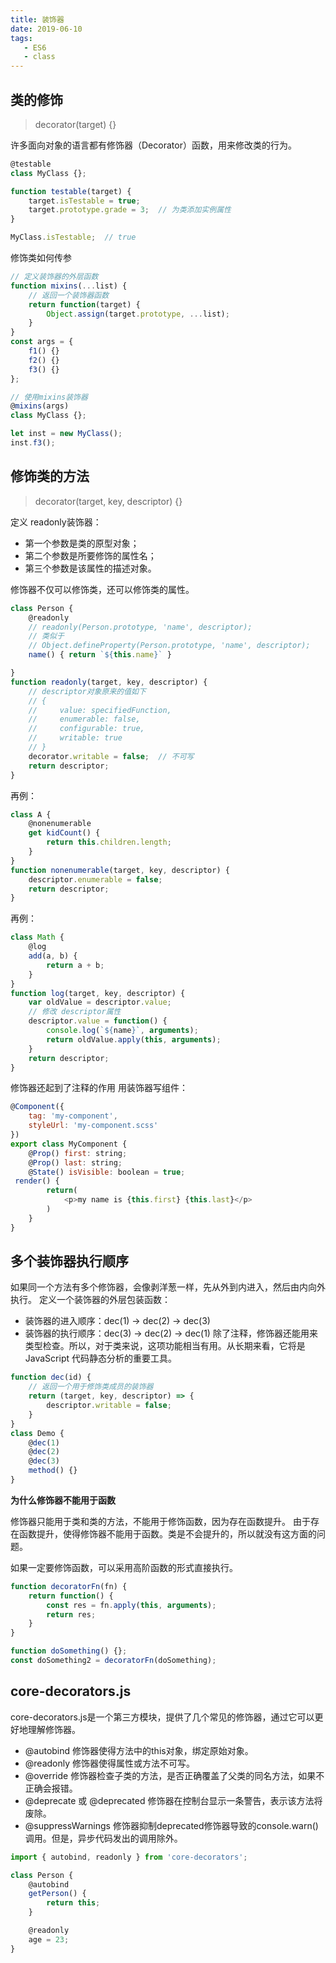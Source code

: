 ```yaml
---
title: 装饰器
date: 2019-06-10
tags:
   - ES6
   - class
---
```


## 类的修饰 

>decorator(target) {}

许多面向对象的语言都有修饰器（Decorator）函数，用来修改类的行为。
```js
@testable
class MyClass {};

function testable(target) {
    target.isTestable = true;
    target.prototype.grade = 3;  // 为类添加实例属性
}

MyClass.isTestable;  // true

```
修饰类如何传参
```js
// 定义装饰器的外层函数
function mixins(...list) {
    // 返回一个装饰器函数
    return function(target) {
        Object.assign(target.prototype, ...list);
    }
}
const args = {
    f1() {}
    f2() {}
    f3() {}
};

// 使用mixins装饰器
@mixins(args)
class MyClass {};

let inst = new MyClass();
inst.f3();

```
## 修饰类的方法
 
>decorator(target, key, descriptor) {}

定义 readonly装饰器：
- 第一个参数是类的原型对象；
- 第二个参数是所要修饰的属性名；
- 第三个参数是该属性的描述对象。

修饰器不仅可以修饰类，还可以修饰类的属性。
```js
class Person {
    @readonly
    // readonly(Person.prototype, 'name', descriptor);
    // 类似于
    // Object.defineProperty(Person.prototype, 'name', descriptor);
    name() { return `${this.name}` }

}
function readonly(target, key, descriptor) {
    // descriptor对象原来的值如下
    // {
    //     value: specifiedFunction,
    //     enumerable: false,
    //     configurable: true,
    //     writable: true
    // }
    decorator.writable = false;  // 不可写
    return descriptor;
}
```
再例：
```js
class A {
    @nonenumerable
    get kidCount() {
        return this.children.length;
    }
}
function nonenumerable(target, key, descriptor) {
    descriptor.enumerable = false;
    return descriptor;
}
```
再例：
```js
class Math {
    @log
    add(a, b) {
        return a + b;
    }
}
function log(target, key, descriptor) {
    var oldValue = descriptor.value;
    // 修改 descriptor属性
    descriptor.value = function() {
        console.log(`${name}`, arguments);
        return oldValue.apply(this, arguments);
    }
    return descriptor;
}
```
修饰器还起到了注释的作用
用装饰器写组件：
```js
@Component({
    tag: 'my-component',
    styleUrl: 'my-component.scss'
})
export class MyComponent {
    @Prop() first: string;
    @Prop() last: string;
    @State() isVisible: boolean = true;
 render() {
        return(
            <p>my name is {this.first} {this.last}</p>
        )
    }
}
```
## 多个装饰器执行顺序
如果同一个方法有多个修饰器，会像剥洋葱一样，先从外到内进入，然后由内向外执行。
定义一个装饰器的外层包装函数：
- 装饰器的进入顺序：dec(1) -> dec(2) -> dec(3)
- 装饰器的执行顺序：dec(3) -> dec(2) -> dec(1)
除了注释，修饰器还能用来类型检查。所以，对于类来说，这项功能相当有用。从长期来看，它将是 JavaScript 代码静态分析的重要工具。
```js
function dec(id) {
    // 返回一个用于修饰类成员的装饰器
    return (target, key, descriptor) => {
        descriptor.writable = false;
    }
}
class Demo {
    @dec(1)
    @dec(2)
    @dec(3)
    method() {}
}
```

**为什么修饰器不能用于函数**

修饰器只能用于类和类的方法，不能用于修饰函数，因为存在函数提升。
由于存在函数提升，使得修饰器不能用于函数。类是不会提升的，所以就没有这方面的问题。

如果一定要修饰函数，可以采用高阶函数的形式直接执行。
```js
function decoratorFn(fn) {
    return function() {
        const res = fn.apply(this, arguments);
        return res;
    }
}

function doSomething() {};
const doSomething2 = decoratorFn(doSomething);
```
## core-decorators.js

core-decorators.js是一个第三方模块，提供了几个常见的修饰器，通过它可以更好地理解修饰器。
- @autobind 修饰器使得方法中的this对象，绑定原始对象。
- @readonly 修饰器使得属性或方法不可写。
- @override 修饰器检查子类的方法，是否正确覆盖了父类的同名方法，如果不正确会报错。
- @deprecate 或 @deprecated 修饰器在控制台显示一条警告，表示该方法将废除。
- @suppressWarnings 修饰器抑制deprecated修饰器导致的console.warn()调用。但是，异步代码发出的调用除外。
```js
import { autobind, readonly } from 'core-decorators';

class Person {
    @autobind
    getPerson() {
        return this;
    }

    @readonly
    age = 23;
}

```

